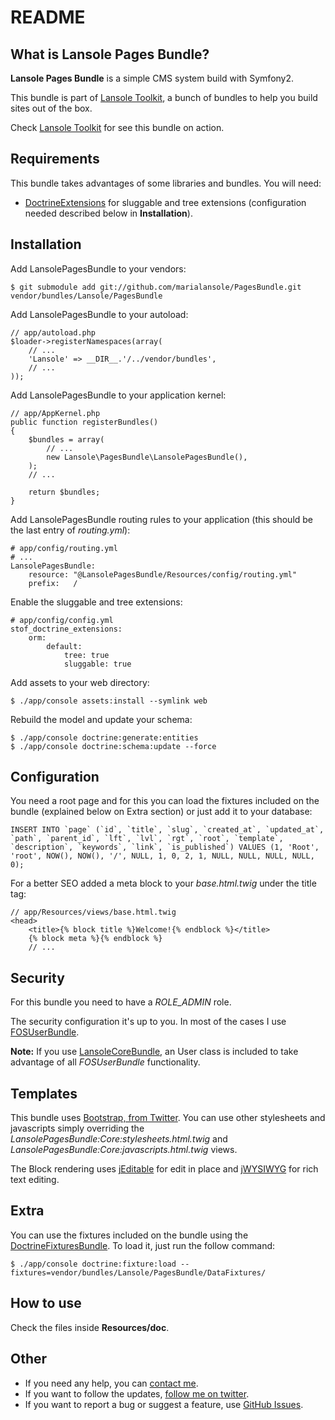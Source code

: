 README
======

What is Lansole Pages Bundle?
----------------------------

**Lansole Pages Bundle** is a simple CMS system build with Symfony2.

This bundle is part of [Lansole Toolkit][1], a bunch of bundles to help you build sites out of the box.

Check [Lansole Toolkit][1] for see this bundle on action.

Requirements
------------

This bundle takes advantages of some libraries and bundles. You will need:

 * [DoctrineExtensions][2] for sluggable and tree extensions (configuration needed described below in **Installation**).

Installation
------------

Add LansolePagesBundle to your vendors:

    $ git submodule add git://github.com/marialansole/PagesBundle.git vendor/bundles/Lansole/PagesBundle

Add LansolePagesBundle to your autoload:

    // app/autoload.php
    $loader->registerNamespaces(array(
        // ...
        'Lansole' => __DIR__.'/../vendor/bundles',
        // ...
    ));

Add LansolePagesBundle to your application kernel:

    // app/AppKernel.php
    public function registerBundles()
    {
        $bundles = array(
            // ...
            new Lansole\PagesBundle\LansolePagesBundle(),
        );
        // ...

        return $bundles;
    }

Add LansolePagesBundle routing rules to your application (this should be the last entry of *routing.yml*):

    # app/config/routing.yml
    # ...
    LansolePagesBundle:
        resource: "@LansolePagesBundle/Resources/config/routing.yml"
        prefix:   /

Enable the sluggable and tree extensions:

    # app/config/config.yml
    stof_doctrine_extensions:
        orm:
            default:
                tree: true
                sluggable: true


Add assets to your web directory:

    $ ./app/console assets:install --symlink web

Rebuild the model and update your schema:

    $ ./app/console doctrine:generate:entities
    $ ./app/console doctrine:schema:update --force

Configuration
-------------

You need a root page and for this you can load the fixtures included on the bundle (explained below on Extra section) or just add it to your database:

    INSERT INTO `page` (`id`, `title`, `slug`, `created_at`, `updated_at`, `path`, `parent_id`, `lft`, `lvl`, `rgt`, `root`, `template`, `description`, `keywords`, `link`, `is_published`) VALUES (1, 'Root', 'root', NOW(), NOW(), '/', NULL, 1, 0, 2, 1, NULL, NULL, NULL, NULL, 0);

For a better SEO added a meta block to your *base.html.twig* under the title tag:

    // app/Resources/views/base.html.twig
    <head>
        <title>{% block title %}Welcome!{% endblock %}</title>
        {% block meta %}{% endblock %}
        // ...

Security
--------

For this bundle you need to have a *ROLE_ADMIN* role.

The security configuration it's up to you. In most of the cases I use [FOSUserBundle][3].

**Note:** If you use [LansoleCoreBundle][4], an User class is included to take advantage of all *FOSUserBundle* functionality.

Templates
---------

This bundle uses [Bootstrap, from Twitter][5]. You can use other stylesheets and javascripts simply overriding the *LansolePagesBundle:Core:stylesheets.html.twig* and *LansolePagesBundle:Core:javascripts.html.twig* views.

The Block rendering uses [jEditable][6] for edit in place and [jWYSIWYG][7] for rich text editing.

Extra
-----

You can use the fixtures included on the bundle using the [DoctrineFixturesBundle][8]. To load it, just run the follow command:

    $ ./app/console doctrine:fixture:load --fixtures=vendor/bundles/Lansole/PagesBundle/DataFixtures/

How to use
----------

Check the files inside **Resources/doc**.

Other
-----

* If you need any help, you can [contact me][9].
* If you want to follow the updates, [follow me on twitter][10].
* If you want to report a bug or suggest a feature, use [GitHub Issues][11].

[1]: https://github.com/marialansole/Lansole-Toolkit
[2]: https://github.com/stof/StofDoctrineExtensionsBundle/blob/master/Resources/doc/index.rst
[3]: https://github.com/FriendsOfSymfony/FOSUserBundle/blob/master/Resources/doc/index.md
[4]: https://github.com/marialansole/LansoleCoreBundle
[5]: http://twitter.github.com/bootstrap/index.html
[6]: https://github.com/tuupola/jquery_jeditable
[7]: https://github.com/akzhan/jwysiwyg
[8]: http://symfony.com/doc/current/bundles/DoctrineFixturesBundle/index.html
[9]: https://github.com/inbox/new/marialansole
[10]: https://twitter.com/marialansole
[11]: https://github.com/marialansole/PagesBundle/issues
